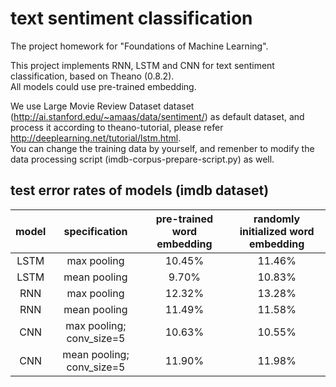 # text sentiment classification
The project homework for "Foundations of Machine Learning".  

This project implements RNN, LSTM and CNN for text sentiment classification, based on Theano (0.8.2).  
All models could use pre-trained embedding.  

We use Large Movie Review Dataset dataset (http://ai.stanford.edu/~amaas/data/sentiment/) as default dataset, and process it according to theano-tutorial, please refer http://deeplearning.net/tutorial/lstm.html.  
You can change the training data by yourself, and remenber to modify the data processing script (imdb-corpus-prepare-script.py) as well.  

## test error rates of models (imdb dataset)
|model|specification|pre-trained word embedding|randomly initialized word embedding|
|:---:|:-----------:|:------------------------:|:---------------------------------:|
|LSTM|max pooling|10.45%|11.46%|
|LSTM|mean pooling|9.70%|10.83%|
|RNN|max pooling|12.32%|13.28%|
|RNN|mean pooling|11.49%|11.58%|
|CNN|max pooling; conv_size=5|10.63%|10.55%|
|CNN|mean pooling; conv_size=5|11.90%|11.98%|
